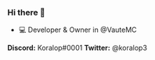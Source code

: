 ### Hi there 👋

- 💻 Developer & Owner in @VauteMC

**Discord:** Koralop#0001
**Twitter:** @koralop3
